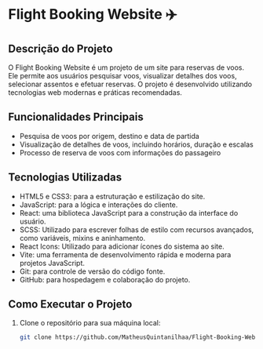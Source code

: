 # Flight Booking Website ✈️

## Descrição do Projeto
O Flight Booking Website é um projeto de um site para reservas de voos. Ele permite aos usuários pesquisar voos, visualizar detalhes dos voos, selecionar assentos e efetuar reservas. O projeto é desenvolvido utilizando tecnologias web modernas e práticas recomendadas.

## Funcionalidades Principais
- Pesquisa de voos por origem, destino e data de partida
- Visualização de detalhes de voos, incluindo horários, duração e escalas
- Processo de reserva de voos com informações do passageiro

## Tecnologias Utilizadas
- HTML5 e CSS3: para a estruturação e estilização do site.
- JavaScript: para a lógica e interações do cliente.
- React: uma biblioteca JavaScript para a construção da interface do usuário.
- SCSS: Utilizado para escrever folhas de estilo com recursos avançados, como variáveis, mixins e aninhamento.
- React Icons: Utilizado para adicionar ícones do sistema ao site.
- Vite: uma ferramenta de desenvolvimento rápida e moderna para projetos JavaScript.
- Git: para controle de versão do código fonte.
- GitHub: para hospedagem e colaboração do projeto.

## Como Executar o Projeto
1. Clone o repositório para sua máquina local:
   ```bash
   git clone https://github.com/MatheusQuintanilhaa/Flight-Booking-Website.git
